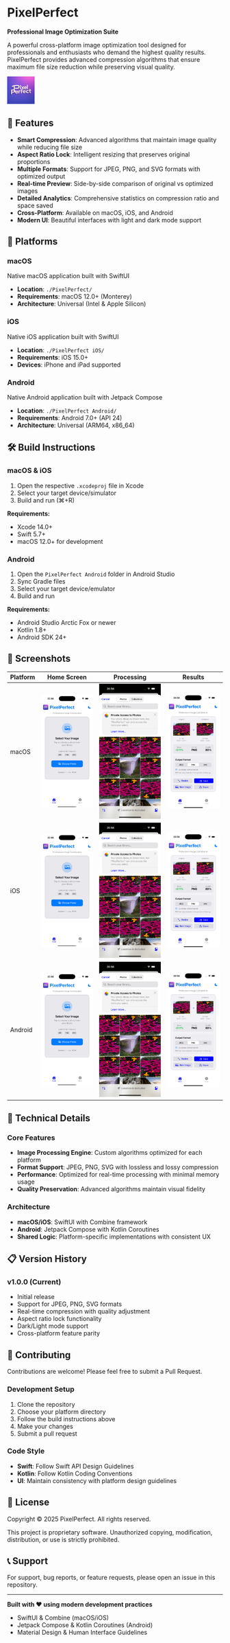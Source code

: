 # PixelPerfect

**Professional Image Optimization Suite**

A powerful cross-platform image optimization tool designed for professionals and enthusiasts who demand the highest quality results. PixelPerfect provides advanced compression algorithms that ensure maximum file size reduction while preserving visual quality.

![PixelPerfect Logo](./assets/logo.png)

## 🚀 Features

- **Smart Compression**: Advanced algorithms that maintain image quality while reducing file size
- **Aspect Ratio Lock**: Intelligent resizing that preserves original proportions
- **Multiple Formats**: Support for JPEG, PNG, and SVG formats with optimized output
- **Real-time Preview**: Side-by-side comparison of original vs optimized images
- **Detailed Analytics**: Comprehensive statistics on compression ratio and space saved
- **Cross-Platform**: Available on macOS, iOS, and Android
- **Modern UI**: Beautiful interfaces with light and dark mode support

## 📱 Platforms

### macOS
Native macOS application built with SwiftUI
- **Location**: `./PixelPerfect/`
- **Requirements**: macOS 12.0+ (Monterey)
- **Architecture**: Universal (Intel & Apple Silicon)

### iOS
Native iOS application built with SwiftUI
- **Location**: `./PixelPerfect iOS/`
- **Requirements**: iOS 15.0+
- **Devices**: iPhone and iPad supported

### Android
Native Android application built with Jetpack Compose
- **Location**: `./PixelPerfect Android/`
- **Requirements**: Android 7.0+ (API 24)
- **Architecture**: Universal (ARM64, x86_64)

## 🛠 Build Instructions

### macOS & iOS
1. Open the respective `.xcodeproj` file in Xcode
2. Select your target device/simulator
3. Build and run (⌘+R)

**Requirements:**
- Xcode 14.0+
- Swift 5.7+
- macOS 12.0+ for development

### Android
1. Open the `PixelPerfect Android` folder in Android Studio
2. Sync Gradle files
3. Select your target device/emulator
4. Build and run

**Requirements:**
- Android Studio Arctic Fox or newer
- Kotlin 1.8+
- Android SDK 24+

## 📸 Screenshots

| Platform | Home Screen | Processing | Results |
|----------|-------------|------------|---------|
| macOS | ![macOS Home](./screenshots/macos-home.png) | ![macOS Processing](./screenshots/macos-processing.png) | ![macOS Results](./screenshots/macos-results.png) |
| iOS | ![iOS Home](./screenshots/ios-home.png) | ![iOS Processing](./screenshots/ios-processing.png) | ![iOS Results](./screenshots/ios-results.png) |
| Android | ![Android Home](./screenshots/android-home.png) | ![Android Processing](./screenshots/android-processing.png) | ![Android Results](./screenshots/android-results.png) |

## 🔧 Technical Details

### Core Features
- **Image Processing Engine**: Custom algorithms optimized for each platform
- **Format Support**: JPEG, PNG, SVG with lossless and lossy compression
- **Performance**: Optimized for real-time processing with minimal memory usage
- **Quality Preservation**: Advanced algorithms maintain visual fidelity

### Architecture
- **macOS/iOS**: SwiftUI with Combine framework
- **Android**: Jetpack Compose with Kotlin Coroutines
- **Shared Logic**: Platform-specific implementations with consistent UX

## 📋 Version History

### v1.0.0 (Current)
- Initial release
- Support for JPEG, PNG, SVG formats
- Real-time compression with quality adjustment
- Aspect ratio lock functionality
- Dark/Light mode support
- Cross-platform feature parity

## 🤝 Contributing

Contributions are welcome! Please feel free to submit a Pull Request.

### Development Setup
1. Clone the repository
2. Choose your platform directory
3. Follow the build instructions above
4. Make your changes
5. Submit a pull request

### Code Style
- **Swift**: Follow Swift API Design Guidelines
- **Kotlin**: Follow Kotlin Coding Conventions
- **UI**: Maintain consistency with platform design guidelines

## 📄 License

Copyright © 2025 PixelPerfect. All rights reserved.

This project is proprietary software. Unauthorized copying, modification, distribution, or use is strictly prohibited.

## 📞 Support

For support, bug reports, or feature requests, please open an issue in this repository.

---

**Built with ❤️ using modern development practices**
- SwiftUI & Combine (macOS/iOS)
- Jetpack Compose & Kotlin Coroutines (Android)
- Material Design & Human Interface Guidelines
